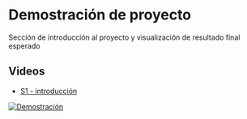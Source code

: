 # Demostración de proyecto

Sección de introducción al proyecto y visualización de resultado final esperado

## Videos
* [S1 - introducción](https://1drv.ms/u/s!AvB-2ztiY9QqgpRuAWSVPlq5Lvv6dg?e=DBAWRF)

[![Demostración](./thumbnail.png)](https://1drv.ms/u/s!AvB-2ztiY9QqgpRuAWSVPlq5Lvv6dg?e=DBAWRF "Demostración")
